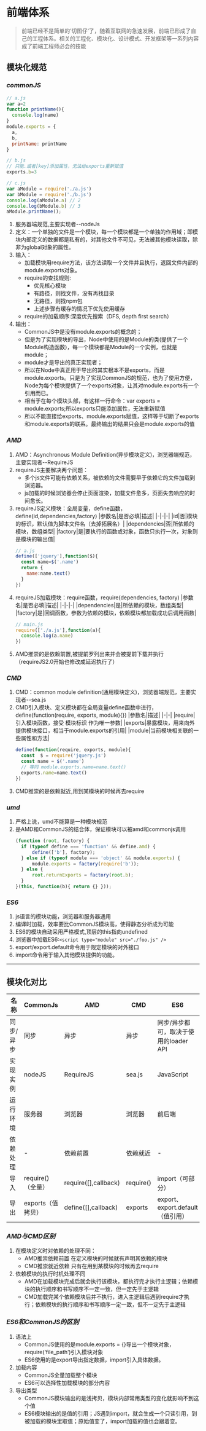 # 前端体系
  > 前端已经不是简单的’切图仔‘了，随着互联网的急速发展，前端已形成了自己的工程体系。相关的工程化、模块化、设计模式、开发框架等一系列内容成了前端工程师必会的技能

## 模块化规范
### *commonJS*
  ```js
  // a.js
  var a=2
  function printName(){  
    console.log(name)
  }
  module.exports = {
    a,
    b,
    printName: printName
  }
  ```
  ```js
  // b.js
  // 只能.或者[key]添加属性，无法给exports重新赋值
  exports.b=3
  ```
  ```js
  // c.js
  var aModule = require('./a.js')
  var bModule = require('./b.js')
  console.log(aModule.a) // 2
  console.log(bModule.b) // 3
  aModule.printName();
  ```
  1. 服务器端规范,主要实现者--nodeJs
  2. 定义：一个单独的文件是一个模块，每一个模块都是一个单独的作用域；即模块内部定义的数据都是私有的，对其他文件不可见，无法被其他模块读取，除非为global对象的属性。
  3. 输入：
      - 加载模块用require方法，该方法读取一个文件并且执行，返回文件内部的module.exports对象。
      - require的查找规则:
          * 优先核心模块
          * 有路径，则找文件，没有再找目录
          * 无路径，则找npm包
          * 上述步骤有缓存的情况下优先使用缓存
      - require的加载顺序:深度优先搜索（DFS, depth first search）
  4. 输出：
      - CommonJS中是没有module.exports的概念的；
      - 但是为了实现模块的导出，Node中使用的是Module的类(提供了一个Module构造函数)，每一个模块都是Module的一个实例，也就是module；
      - module才是导出的真正实现者；
      - 所以在Node中真正用于导出的其实根本不是exports，而是module.exports。只是为了实现CommonJS的规范，也为了使用方便，Node为每个模块提供了一个exports对象，让其对module.exports有一个引用而已。
      - 相当于在每个模块头部，有这样一行命令：var exports = module.exports;所以exports只能添加属性，无法重新赋值
      - 所以不能直接给exports、module.exports赋值，这样等于切断了exports和module.exports的联系。最终输出的结果只会是module.exports的值
### *AMD*
  1. AMD：Asynchronous Module Definition(异步模块定义)，浏览器端规范，主要实现者--RequireJS
  2. requireJS主要解决两个问题：
      - 多个js文件可能有依赖关系，被依赖的文件需要早于依赖它的文件加载到浏览器。
      - js加载的时候浏览器会停止页面渲染，加载文件愈多，页面失去响应的时间愈长。
  3. requireJS定义模块：全局变量，define函数，define(id,dependencies,factory)
      |参数名|是否必填|描述|
      |-|-|-|
      |id|否|模块的标识，默认值为脚本文件名（去掉拓展名）|
      |dependencies|否|所依赖的模块，数组类型|
      |factory|是|要执行的函数或对象，函数只执行一次，对象则是模块的输出值|
      ```js
      // a.js
      define(['jquery'],function($){
        const name=$('.name')
        return {
          name:name.text()
        }
      })
      ```
  4. requireJS加载模块：require函数，require(dependencies, factory)
      |参数名|是否必填|描述|
      |-|-|-|
      |dependencies|是|所依赖的模块，数组类型|
      |factory|是|回调函数，参数为依赖的模块，依赖模块都加载成功后调用函数|
      ```js
      // main.js
      require(['./a.js'],function(a){
        console.log(a.name)
      })
      ```
  5. AMD推崇的是依赖前置,被提前罗列出来并会被提前下载并执行（requireJS2.0开始也修改成延迟执行了）
### *CMD*
  1. CMD：common module definition(通用模块定义)，浏览器端规范，主要实现者--sea.js
  2. CMD引入模块、定义模块都在全局变量define函数中进行，define(function(require, exports, module){})
      |参数名|描述|
      |-|-|
      |require|引入模块函数，接受 模块标识 作为唯一参数|
      |exports|暴露模块，用来向外提供模块接口，相当于module.exports的引用|
      |module|当前模块相关联的一些属性和方法|
      ```js
      define(function(require, exports, module){
        const  $ = require('jquery.js')
        const name = $('.name')
        // 等同 module.exports.name=name.text()
        exports.name=name.text()
      })
      ```
  3. CMD推崇的是依赖就近,用到某模块的时候再去require
### *umd*
  1. 严格上说，umd不能算是一种模块规范
  2. 是AMD和CommonJS的结合体，保证模块可以被amd和commonjs调用
      ```js
      (function (root, factory) {
        if (typeof define === 'function' && define.amd) {
            define(['b'], factory);
        } else if (typeof module === 'object' && module.exports) {
            module.exports = factory(require('b'));
        } else {
            root.returnExports = factory(root.b);
        }
      }(this, function(b){ return {} }));
      ```
### *ES6*
  1. js语言的模块功能，浏览器和服务器通用
  2. 编译时加载，效率要比CommonJS模块高，使得静态分析成为可能
  3. ES6的模块自动采用严格模式,顶层的this指向undefined
  4. 浏览器中加载ES6:`<script type="module" src="./foo.js" />`
  5. export/export.default命令用于规定模块的对外接口
  6. import命令用于输入其他模块提供的功能。

-----

## 模块化对比
  |名称|CommonJs|AMD|CMD|ES6|
  |-|-|-|-|-|
  |同步/异步|同步|异步|异步|同步/异步都可，取决于使用的loader API|
  |实现实例|nodeJS|RequireJS|sea.js|JavaScript|
  |运行环境|服务器|浏览器|浏览器|前后端|
  |依赖处理|-|依赖前置|依赖就近|-|
  |导入|require()（全量）|require([],callback)|require()|import（可部分）|
  |导出|exports（值拷贝）|define([],callback)|exports|export、export.default（值引用）|
### *AMD与CMD区别*
  1. 在模块定义时对依赖的处理不同：
      - AMD推崇依赖前置 在定义模块的时候就有声明其依赖的模块
      - CMD推崇就近依赖 只有在用到某模块的时候再去require
  2. 依赖模块的执行时机处理不同
      - AMD在加载模块完成后就会执行该模块，都执行完才执行主逻辑；依赖模块的执行顺序和书写顺序不一定一致，但一定先于主逻辑
      - CMD加载完某个依赖模块后并不执行，进入主逻辑后遇到require才执行；依赖模块的执行顺序和书写顺序一定一致，但不一定先于主逻辑
### *ES6和CommonJS的区别*
  1. 语法上
      - CommonJS使用的是module.exports = {}导出一个模块对象，require(‘file_path’)引入模块对象
      - ES6使用的是export导出指定数据，import引入具体数据。
  2. 加载内容
      - CommonJS全量加载整个模块
      - ES6可以选择性加载模块的部分内容
  3. 导出类型
      - CommonJS模块输出的是浅拷贝，模块内部常用类型的变化就影响不到这个值
      - ES6模块输出的是值的引用；JS遇到import，就会生成一个只读引用，到被加载的模块里取值；原始值变了，import加载的值也会跟着变。